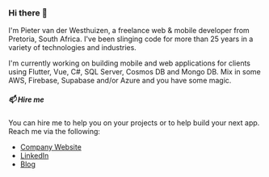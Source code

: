 ### Hi there 👋

I'm Pieter van der Westhuizen, a freelance web & mobile developer from Pretoria, South Africa. I've been slinging code for more than 25 years in a variety of technologies and industries.

I'm currently working on building mobile and web applications for clients using Flutter, Vue, C#, SQL Server, Cosmos DB and Mongo DB. Mix in some AWS, Firebase, Supabase and/or Azure and you have some magic.

##### 📫 Hire me 
You can hire me to help you on your projects or to help build your next app.
Reach me via the following:

 * [Company Website](https://coalition.software)
 * [LinkedIn](https://www.linkedin.com/in/pietervanderwesthuizen)
 * [Blog](https://mythicalmanmoth.com)
